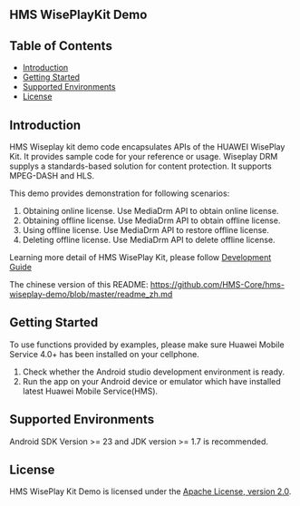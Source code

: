 ## HMS WisePlayKit Demo


## Table of Contents

 * [Introduction](#introduction)
 * [Getting Started](#getting-started)
 * [Supported Environments](#supported-environments)
 * [License](#license)
 
 
## Introduction

HMS Wiseplay kit demo code encapsulates APIs of the HUAWEI WisePlay Kit. It provides sample code for your reference or usage. Wiseplay DRM supplys a standards-based solution for content protection. It supports MPEG-DASH and HLS.  
    
This demo provides demonstration for following scenarios:    
1. Obtaining online license. Use MediaDrm API to obtain online license.
2. Obtaining offline license. Use MediaDrm API to obtain offline license.
3. Using offline license. Use MediaDrm API to restore offline license.
4. Deleting offline license. Use MediaDrm API to delete offline license.

Learning more detail of HMS WisePlay Kit, please follow [Development Guide](https://developer.huawei.com/consumer/en/doc/development/HMS-Guides/wiseplay-introduction)      
    
The chinese version of this README: https://github.com/HMS-Core/hms-wiseplay-demo/blob/master/readme_zh.md

## Getting Started

To use functions provided by examples, please make sure Huawei Mobile Service 4.0+ has been installed on your cellphone.    
1. Check whether the Android studio development environment is ready.     
2. Run the app on your Android device or emulator which have installed latest Huawei Mobile Service(HMS).    
    
## Supported Environments

Android SDK Version >= 23 and JDK version >= 1.7 is recommended.
	
##  License       

HMS WisePlay Kit Demo is licensed under the [Apache License, version 2.0](http://www.apache.org/licenses/LICENSE-2.0).



